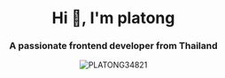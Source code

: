 <h1 align="center">Hi 👋, I'm platong</h1>
<h3 align="center">A passionate frontend developer from Thailand</h3>
<p align="center"> <img src="https://komarev.com/ghpvc/?username=PLATONG34821&label=Profile%20views&color=0e75b6&style=flat" alt="PLATONG34821" /> </p>
